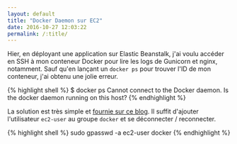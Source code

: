 ```yaml
---
layout: default
title: "Docker Daemon sur EC2"
date: 2016-10-27 12:03:22
permalink: /:title/
---
```

Hier, en déployant une application sur Elastic Beanstalk, j'ai voulu accéder en SSH à mon conteneur Docker pour lire les logs de Gunicorn et nginx, notamment. Sauf qu'en lançant un `docker ps` pour trouver l'ID de mon conteneur, j'ai obtenu une jolie erreur.

{% highlight shell %}
$ docker ps Cannot connect to the Docker daemon. Is the docker daemon running on this host?
{% endhighlight %}

La solution est très simple et [fournie sur ce blog](https://blog.cloudinvaders.com/connect-to-docker-daemon-on-aws-beanstalk-ec2-instance/). Il suffit d'ajouter l'utilisateur `ec2-user` au groupe `docker` et se déconnecter / reconnecter.

{% highlight shell %}
sudo gpasswd -a ec2-user docker
{% endhighlight %}